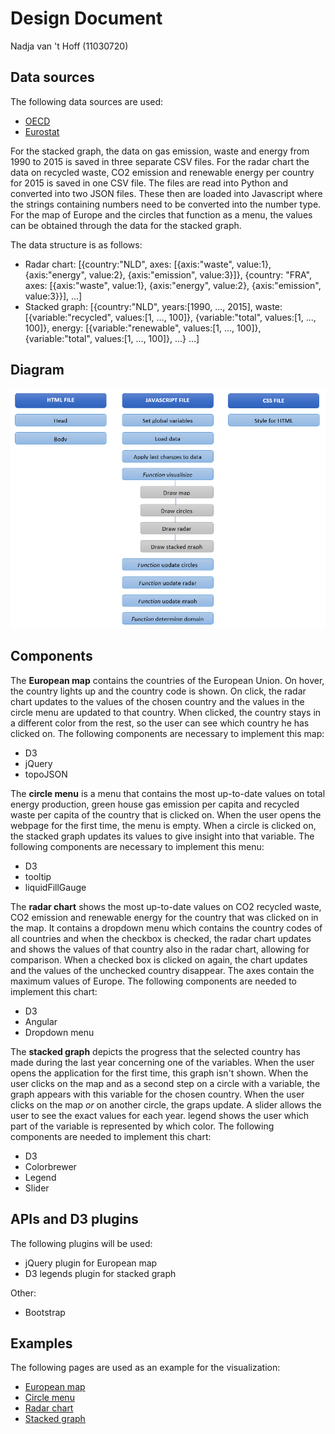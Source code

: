 # Design Document

Nadja van 't Hoff (11030720)

## Data sources

The following data sources are used:
* [OECD](https://data.oecd.org/)
* [Eurostat](http://ec.europa.eu/eurostat/tgm/table.do;jsessionid=PbTQQGJAzezccxsmIuO9cUmiejxpzxCSTmmU_4YBiZirDebj2HrY!1989877910?tab=table&plugin=1&language=en&pcode=t2020_rt120)

For the stacked graph, the data on gas emission, waste and energy from 1990 to 2015 is saved in three separate CSV files. For the radar chart the data on recycled waste, CO2 emission and renewable energy per country for 2015 is saved in one CSV file. The files are read into Python and converted into two JSON files. These then are loaded into Javascript where the strings containing numbers need to be converted into the number type. For the map of Europe and the circles that function as a menu, the values can be obtained through the data for the stacked graph.

The data structure is as follows:
* Radar chart: [{country:"NLD", axes: [{axis:"waste", value:1}, {axis:"energy", value:2}, {axis:"emission", value:3}]}, {country: "FRA", axes: [{axis:"waste", value:1}, {axis:"energy", value:2}, {axis:"emission", value:3}}], ...]
* Stacked graph: [{country:"NLD", years:[1990, ..., 2015], waste: [{variable:"recycled", values:[1, ..., 100]}, {variable:"total", values:[1, ..., 100]}, energy: [{variable:"renewable", values:[1, ..., 100]}, {variable:"total", values:[1, ..., 100]}, ...} ...]

## Diagram

![Oopsie, something went wrong with the image](/doc/diagram.PNG "Overview of components of the visualization")

## Components

The **European map** contains the countries of the European Union. On hover, the country lights up and the country code is shown. On click, the radar chart updates to the values of the chosen country and the values in the circle menu are updated to that country. When clicked, the country stays in a different color from the rest, so the user can see which country he has clicked on. The following components are necessary to implement this map:
* D3
* jQuery
* topoJSON

The **circle menu** is a menu that contains the most up-to-date values on total energy production, green house gas emission per capita and recycled waste per capita of the country that is clicked on. When the user opens the webpage for the first time, the menu is empty. When a circle is clicked on, the stacked graph updates its values to give insight into that variable. The following components are necessary to implement this menu:
* D3
* tooltip
* liquidFillGauge

The **radar chart** shows the most up-to-date values on CO2 recycled waste, CO2 emission and renewable energy for the country that was clicked on in the map. It contains a dropdown menu which contains the country codes of all countries and when the checkbox is checked, the radar chart updates and shows the values of that country also in the radar chart, allowing for comparison. When a checked box is clicked on again, the chart updates and the values of the unchecked country disappear. The axes contain the maximum values of Europe. The following components are needed to implement this chart:
* D3
* Angular
* Dropdown menu

The **stacked graph** depicts the progress that the selected country has made during the last year concerning one of the variables. When the user opens the application for the first time, this graph isn't shown. When the user clicks on the map and as a second step on a circle with a variable, the graph appears with this variable for the chosen country. When the user clicks on the map *or* on another circle, the graps update. A slider allows the user to see the exact values for each year.  legend shows the user which part of the variable is represented by which color. The following components are needed to implement this chart:
* D3
* Colorbrewer
* Legend
* Slider

## APIs and D3 plugins

The following plugins will be used:

* jQuery plugin for European map
* D3 legends plugin for stacked graph

Other:
* Bootstrap

## Examples

The following pages are used as an example for the visualization:
* [European map](http://code.minnpost.com/simple-map-d3/)
* [Circle menu](http://bl.ocks.org/brattonc/5e5ce9beee483220e2f6)
* [Radar chart](https://gist.github.com/nbremer/6506614)
* [Stacked graph](http://www.delimited.io/blog/2014/3/3/creating-multi-series-charts-in-d3-lines-bars-area-and-streamgraphs)
